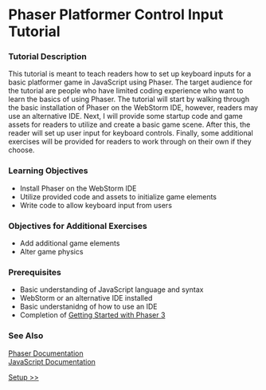 # Phaser Platformer Control Input Tutorial

### Tutorial Description
This tutorial is meant to teach readers how to set up keyboard inputs for a basic platformer game in JavaScript using Phaser. The target audience for the tutorial are people who have limited coding experience who want to learn the basics of using Phaser. The tutorial will start by walking through the basic installation of Phaser on the WebStorm IDE, however, readers may use an alternative IDE. Next, I will provide some startup code and game assets for readers to utilize and create a basic game scene. After this, the reader will set up user input for keyboard controls. Finally, some additional exercises will be provided for readers to work through on their own if they choose.

### Learning Objectives
* Install Phaser on the WebStorm IDE
* Utilize provided code and assets to initialize game elements
* Write code to allow keyboard input from users

### Objectives for Additional Exercises 
* Add additional game elements 
* Alter game physics 

### Prerequisites
* Basic understanding of JavaScript language and syntax
* WebStorm or an alternative IDE installed
* Basic understanidng of how to use an IDE
* Completion of [Getting Started with Phaser 3](https://phaser.io/tutorials/getting-started-phaser3/)

### See Also
[Phaser Documentation](https://newdocs.phaser.io/docs/3.85.2) <br>
[JavaScript Documentation](https://developer.mozilla.org/en-US/docs/Web/JavaScript)


[Setup >>](./setup.md)
